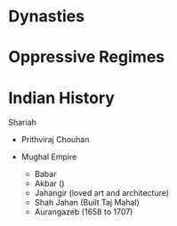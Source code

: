 # Dynasties
# Oppressive Regimes

# Indian History
Shariah
- Prithviraj Chouhan

- Mughal Empire
	- Babar
	- Akbar ()
	- Jahangir (loved art and architecture)
	- Shah Jahan (Built Taj Mahal)
	- Aurangazeb (1658 to 1707)